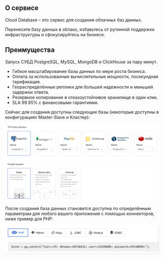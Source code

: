 ## О сервисе

Cloud Database – это сервис для создания облачных баз данных.

Перенесите базу данных в облако, избавьтесь от рутинной поддержки инфраструктуры и сфокусируйтесь на бизнесе.

## Преимущества

Запуск СУБД PostgreSQL, MySQL, MongoDB и ClickHouse за пару минут.

- Гибкое масштабирование базы данных по мере роста бизнеса.
- Оплата за использованные вычислительные мощности, посекундная тарификация.
- Геораспределённые реплики для большей надежности и меньшей задержки ответа.
- Резервное копирование в отказоустойчивое хранилище в один клик.
- SLA 99.95% с финансовыми гарантиями.

Сейчас для создания доступны следующие базы (некоторые доступны в конфигурациях Master-Slave и Кластер):

![](./assets/1604049536313-1604049536313.png)

После создания база данных становится доступна по определённым параметрам для любого вашего приложения с помощью коннекторов, ниже пример для PHP:

![](./assets/1604049506693-1604049506693.png)
